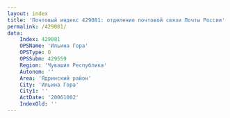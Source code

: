 ```yaml
---
layout: index
title: 'Почтовый индекс 429081: отделение почтовой связи Почты России'
permalink: /429081/
data:
    Index: 429081
    OPSName: 'Ильина Гора'
    OPSType: О
    OPSSubm: 429559
    Region: 'Чувашия Республика'
    Autonom: ''
    Area: 'Ядринский район'
    City: 'Ильина Гора'
    City1: ''
    ActDate: '20061002'
    IndexOld: ''
---
```

